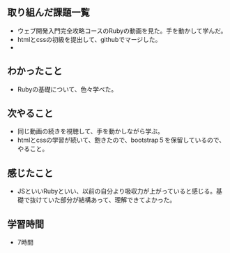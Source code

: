 ## 取り組んだ課題一覧
- ウェブ開発入門完全攻略コースのRubyの動画を見た。手を動かして学んだ。
- htmlとcssの初級を提出して、githubでマージした。
- 
## わかったこと
- Rubyの基礎について、色々学べた。

## 次やること
- 同じ動画の続きを視聴して、手を動かしながら学ぶ。
- htmlとcssの学習が続いて、飽きたので、bootstrap５を保留しているので、やること。

## 感じたこと
- JSといいRubyといい、以前の自分より吸収力が上がっていると感じる。基礎で抜けていた部分が結構あって、理解できてよかった。

## 学習時間
- 7時間
